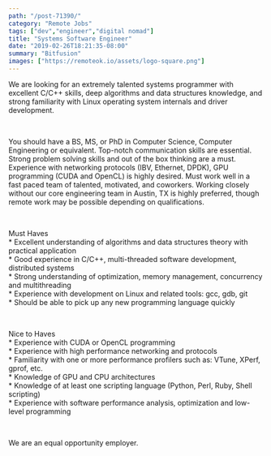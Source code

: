 ```yaml
---
path: "/post-71390/"
category: "Remote Jobs"
tags: ["dev","engineer","digital nomad"]
title: "Systems Software Engineer"
date: "2019-02-26T18:21:35-08:00"
summary: "Bitfusion"
images: ["https://remoteok.io/assets/logo-square.png"]
---
```


<p>We are looking for an extremely talented systems programmer with excellent C/C++ skills, deep algorithms and data structures knowledge, and strong familiarity with Linux operating system internals and driver development.</p><br /><p>You should have a BS, MS, or PhD in Computer Science, Computer Engineering or equivalent. Top-notch communication skills are essential. Strong problem solving skills and out of the box thinking are a must. Experience with networking protocols (IBV, Ethernet, DPDK), GPU programming (CUDA and OpenCL) is highly desired. Must work well in a fast paced team of talented, motivated, and coworkers. Working closely without our core engineering team in Austin, TX is highly preferred, though remote work may be possible depending on qualifications.</p><br /><p>Must Haves<br>* Excellent understanding of algorithms and data structures theory with practical application<br>* Good experience in C/C++, multi-threaded software development, distributed systems<br>* Strong understanding of optimization, memory management, concurrency and multithreading<br>* Experience with development on Linux and related tools: gcc, gdb, git<br>* Should be able to pick up any new programming language quickly</p><br /><p>Nice to Haves<br>* Experience with CUDA or OpenCL programming<br>* Experience with high performance networking and protocols<br>* Familiarity with one or more performance profilers such as: VTune, XPerf, gprof, etc.<br>* Knowledge of GPU and CPU architectures<br>* Knowledge of at least one scripting language (Python, Perl, Ruby, Shell scripting)<br>* Experience with software performance analysis, optimization and low-level programming</p><br /><p>We are an equal opportunity employer.</p>
